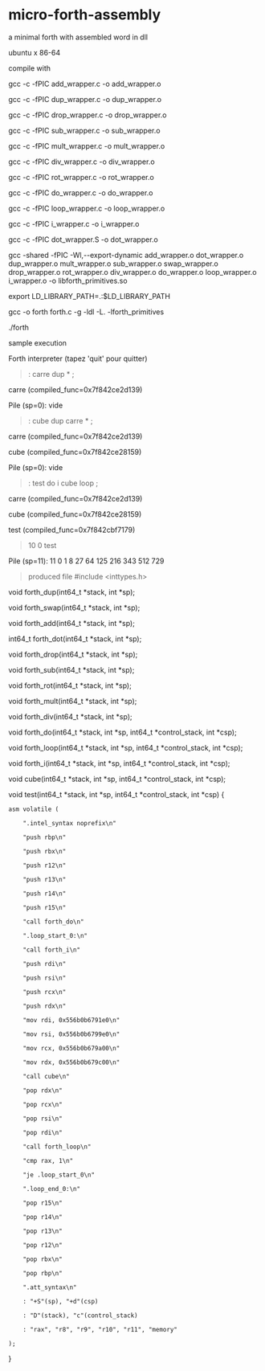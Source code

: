 # micro-forth-assembly
a minimal forth with assembled word in dll 

ubuntu x 86-64 

compile with 

gcc -c -fPIC add_wrapper.c -o add_wrapper.o

gcc -c -fPIC dup_wrapper.c -o dup_wrapper.o

gcc -c -fPIC drop_wrapper.c -o drop_wrapper.o

gcc -c -fPIC sub_wrapper.c -o sub_wrapper.o

gcc -c -fPIC mult_wrapper.c -o mult_wrapper.o

gcc -c -fPIC div_wrapper.c -o div_wrapper.o

gcc -c -fPIC rot_wrapper.c -o rot_wrapper.o

gcc -c -fPIC do_wrapper.c -o do_wrapper.o

gcc -c -fPIC loop_wrapper.c -o loop_wrapper.o

gcc -c -fPIC i_wrapper.c -o i_wrapper.o

gcc -c -fPIC dot_wrapper.S -o dot_wrapper.o


gcc -shared -fPIC -Wl,--export-dynamic add_wrapper.o dot_wrapper.o dup_wrapper.o mult_wrapper.o sub_wrapper.o swap_wrapper.o drop_wrapper.o rot_wrapper.o div_wrapper.o do_wrapper.o loop_wrapper.o i_wrapper.o -o libforth_primitives.so

export LD_LIBRARY_PATH=.:$LD_LIBRARY_PATH 

gcc -o forth forth.c -g  -ldl -L. -lforth_primitives


./forth 

sample execution 

Forth interpreter (tapez 'quit' pour quitter)

> : carre dup * ;
> 
  carre (compiled_func=0x7f842ce2d139)
  
Pile (sp=0): vide

> : cube dup carre * ;
> 
  carre (compiled_func=0x7f842ce2d139)
  
  cube (compiled_func=0x7f842ce28159)
  
Pile (sp=0): vide

> : test do i cube loop ;
> 
  carre (compiled_func=0x7f842ce2d139)
  
  cube (compiled_func=0x7f842ce28159)
  
  test (compiled_func=0x7f842cbf7179)
  
 
> 10 0 test
> 
Pile (sp=11): 11 0 1 8 27 64 125 216 343 512 729 

>
> produced file #include <inttypes.h>

void forth_dup(int64_t *stack, int *sp);

void forth_swap(int64_t *stack, int *sp);

void forth_add(int64_t *stack, int *sp);

int64_t forth_dot(int64_t *stack, int *sp);

void forth_drop(int64_t *stack, int *sp);

void forth_sub(int64_t *stack, int *sp);

void forth_rot(int64_t *stack, int *sp);

void forth_mult(int64_t *stack, int *sp);

void forth_div(int64_t *stack, int *sp);

void forth_do(int64_t *stack, int *sp, int64_t *control_stack, int *csp);

void forth_loop(int64_t *stack, int *sp, int64_t *control_stack, int *csp);

void forth_i(int64_t *stack, int *sp, int64_t *control_stack, int *csp);

void cube(int64_t *stack, int *sp, int64_t *control_stack, int *csp);

void test(int64_t *stack, int *sp, int64_t *control_stack, int *csp) {

    asm volatile (
    
        ".intel_syntax noprefix\n"
        
        "push rbp\n"
        
        "push rbx\n"
        
        "push r12\n"
        
        "push r13\n"
        
        "push r14\n"
        
        "push r15\n"
        
        "call forth_do\n"
        
        ".loop_start_0:\n"
        
        "call forth_i\n"
        
        "push rdi\n"
        
        "push rsi\n"
        
        "push rcx\n"
        
        "push rdx\n"
        
        "mov rdi, 0x556b0b6791e0\n"
        
        "mov rsi, 0x556b0b6799e0\n"
        
        "mov rcx, 0x556b0b679a00\n"
        
        "mov rdx, 0x556b0b679c00\n"
        
        "call cube\n"
        
        "pop rdx\n"
        
        "pop rcx\n"
        
        "pop rsi\n"
        
        "pop rdi\n"
        
        "call forth_loop\n"
        
        "cmp rax, 1\n"
        
        "je .loop_start_0\n"
        
        ".loop_end_0:\n"
        
        "pop r15\n"
        
        "pop r14\n"
        
        "pop r13\n"
        
        "pop r12\n"
        
        "pop rbx\n"
        
        "pop rbp\n"
        
        ".att_syntax\n"
        
        : "+S"(sp), "+d"(csp)
        
        : "D"(stack), "c"(control_stack)
        
        : "rax", "r8", "r9", "r10", "r11", "memory"
        
    );
    
}
 

